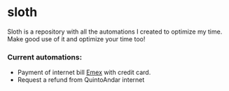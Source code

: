 # sloth
Sloth is a repository with all the automations I created to optimize my time.  Make good use of it and optimize your time too!

### Current automations:  

* Payment of internet bill [Emex](https://emexinternet.com.br) with credit card. 
* Request a refund from QuintoAndar internet
